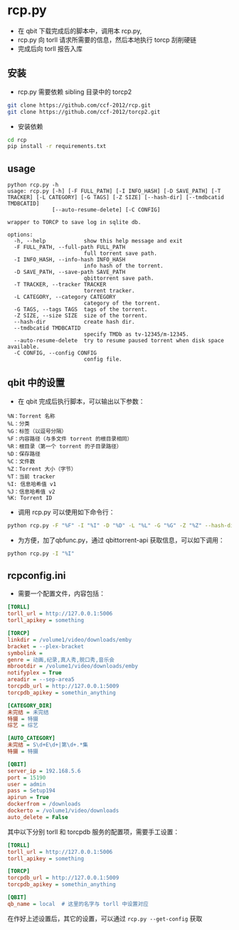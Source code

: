 # rcp.py 
* 在 qbit 下载完成后的脚本中，调用本 rcp.py,
* rcp.py 向 torll 请求所需要的信息，然后本地执行 torcp 刮削硬链
* 完成后向 torll 报告入库


## 安装
* rcp.py 需要依赖 sibling 目录中的 torcp2
```sh
git clone https://github.com/ccf-2012/rcp.git
git clone https://github.com/ccf-2012/torcp2.git

```
* 安装依赖
```sh
cd rcp
pip install -r requirements.txt
```


## usage
```
python rcp.py -h
usage: rcp.py [-h] [-F FULL_PATH] [-I INFO_HASH] [-D SAVE_PATH] [-T TRACKER] [-L CATEGORY] [-G TAGS] [-Z SIZE] [--hash-dir] [--tmdbcatid TMDBCATID]
              [--auto-resume-delete] [-C CONFIG]

wrapper to TORCP to save log in sqlite db.

options:
  -h, --help            show this help message and exit
  -F FULL_PATH, --full-path FULL_PATH
                        full torrent save path.
  -I INFO_HASH, --info-hash INFO_HASH
                        info hash of the torrent.
  -D SAVE_PATH, --save-path SAVE_PATH
                        qbittorrent save path.
  -T TRACKER, --tracker TRACKER
                        torrent tracker.
  -L CATEGORY, --category CATEGORY
                        category of the torrent.
  -G TAGS, --tags TAGS  tags of the torrent.
  -Z SIZE, --size SIZE  size of the torrent.
  --hash-dir            create hash dir.
  --tmdbcatid TMDBCATID
                        specify TMDb as tv-12345/m-12345.
  --auto-resume-delete  try to resume paused torrent when disk space available.
  -C CONFIG, --config CONFIG
                        config file.
```

## qbit 中的设置
* 在 qbit 完成后执行脚本，可以输出以下参数：
```
%N：Torrent 名称
%L：分类
%G：标签（以逗号分隔）
%F：内容路径（与多文件 torrent 的根目录相同）
%R：根目录（第一个 torrent 的子目录路径）
%D：保存路径
%C：文件数
%Z：Torrent 大小（字节）
%T：当前 tracker
%I: 信息哈希值 v1
%J：信息哈希值 v2
%K: Torrent ID
```

* 调用 rcp.py 可以使用如下命令行：
```sh
python rcp.py -F "%F" -I "%I" -D "%D" -L "%L" -G "%G" -Z "%Z" --hash-dir
```

* 为方便，加了qbfunc.py，通过 qbittorrent-api 获取信息，可以如下调用：
```sh
python rcp.py -I "%I"
```

## rcpconfig.ini
* 需要一个配置文件，内容包括：
```ini
[TORLL]
torll_url = http://127.0.0.1:5006
torll_apikey = something

[TORCP]
linkdir = /volume1/video/downloads/emby
bracket = --plex-bracket
symbolink =
genre = 动画,纪录,真人秀,脱口秀,音乐会
mbrootdir = /volume1/video/downloads/emby
notifyplex = True
areadir = --sep-area5
torcpdb_url = http://127.0.0.1:5009
torcpdb_apikey = somethin_anything

[CATEGORY_DIR]
未完结 = 未完结
特摄 = 特摄
综艺 = 综艺

[AUTO_CATEGORY]
未完结 = S\d+E\d+|第\d+.*集
特摄 = 特摄

[QBIT]
server_ip = 192.168.5.6
port = 15190
user = admin
pass = Setup194
apirun = True
dockerfrom = /downloads
dockerto = /volume1/video/downloads
auto_delete = False
```

其中以下分别 torll 和 torcpdb 服务的配置项，需要手工设置：
```ini
[TORLL]
torll_url = http://127.0.0.1:5006
torll_apikey = something

[TORCP]
torcpdb_url = http://127.0.0.1:5009
torcpdb_apikey = somethin_anything

[QBIT]
qb_name = local  # 这里的名字与 torll 中设置对应
```

在作好上述设置后，其它的设置，可以通过 `rcp.py --get-config` 获取



